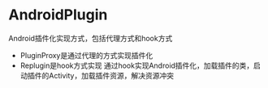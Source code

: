 # AndroidPlugin
Android插件化实现方式，包括代理方式和hook方式
* PluginProxy是通过代理的方式实现插件化
* Replugin是hook方式实现
  通过hook实现Android插件化，加载插件的类，启动插件的Activity，加载插件资源，解决资源冲突

